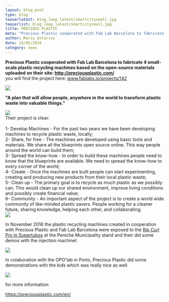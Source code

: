 ```yaml
---
layout: blog_post
type: blog
teaserlatest: blog_loop_latest/smartcitysmall.jpg
teaserlist: blog_loop_latest/smartcitysmall.jpg
title: PRECIOUS PLASTIC
meta: "Precious Plastic cooperated with Fab Lab Barcelona to fabricate 4 small-scale plastic recycling machines based on the open-source materials."
author: Maria Ustarroz
date: 15/05/2016
category: news
---
```


<strong>Precious Plastic cooperated with Fab Lab Barcelona to fabricate 4 small-scale plastic recycling machines based on the open-source materials uploaded on their site: <a href="https://preciousplastic.com/en">http://preciousplastic.com/</a></strong><br>
you will find the project here: <a href="www.fablabs.io/projects/142">www.fablabs.io/projects/142</a><br>


<img src= "http://www.fablabbcn.org/img/blog/blog_loop_latest/preciousplastic2.jpg" align="middle"> 

<strong>"A plan that will allow people, anywhere in the world to transform plastic waste into valuable things."</strong><br>

<img src= "http://www.fablabbcn.org/img/blog/blog_loop_latest/preciousplastic1.jpg" align="middle"> 
<br>
Their project is clear:<br>
<br>
1- Develop Machines - For the past two years we have been developing machines to recycle plastic waste, locally;<br>
2- Share, for free - The machines are developed using basic tools and materials. We share all the blueprints open source online. This way people around the world can build them;<br>
3- Spread the know-how - In order to build these machines people need to know that the blueprints are available. We need to spread the know-how to every corner of the world;<br>
4- Create - Once the machines are built people can start experimenting, creating and producing new products from their local plastic waste;<br>
5- Clean up - The primary goal is to recycle as much plastic as we possibly can. This would clean up our shared environment, improve living conditions and possibly create financial value;<br>
6- Community - An important aspect of the project is to create a world wide community of like-minded plastic savers. People working for a cleaner future, sharing knowledge, helping each other, and collaborating;<br>

<img src= "http://www.fablabbcn.org/img/blog/blog_loop_latest/preciousplastic3.jpg" align="middle"> 
<br>

In November 2016 the plastic recycling machines created in cooperation with Precious Plastic and Fab Lab Barcelona were exposed to the  <a href="http://www.worldsurfleague.com/events/2016/mct/1522/meo-rip-curl-pro-portugal">Rip Curl Pro in Supertubos</a>  at the Peniche Municipality stand and their did some demos with the injection machine!.<br>

<img src= "http://www.fablabbcn.org/img/blog/blog_loop_latest/preciousplastic4.jpg" align="middle"> 
<br>

In colaboration with the OPO'lab in Porto, Precious Plastic did some demonstrations with the kids which was really nice as well.<br>

<img src= "http://www.fablabbcn.org/img/blog/blog_loop_latest/preciousplastic5.png" align="middle"> 
<br>

for more information: <br>

<a href="https://preciousplastic.com/en">https://preciousplastic.com/en/</a> <br>


